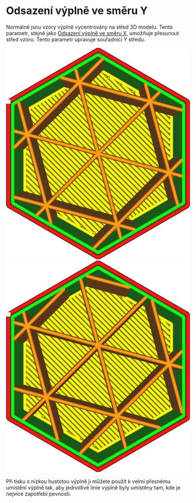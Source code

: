Odsazení výplně ve směru Y
====
Normálně jsou vzory výplně vycentrovány na střed 3D modelu. Tento parametr, stejně jako [Odsazení výplně ve směru X](infill_offset_x.md), umožňuje přesunout střed vzoru. Tento parametr upravuje souřadnici Y středu.

![Výplň je vystředěna](../../../articles/images/infill_offset_xy_0.png)
![Posun 2 mm nahoru](../../../articles/images/infill_offset_y_2.png)

Při tisku s nízkou hustotou výplně ji můžete použít k velmi přesnému umístění výplně tak, aby jednotlivé linie výplně byly umístěny tam, kde je nejvíce zapotřebí pevnosti.